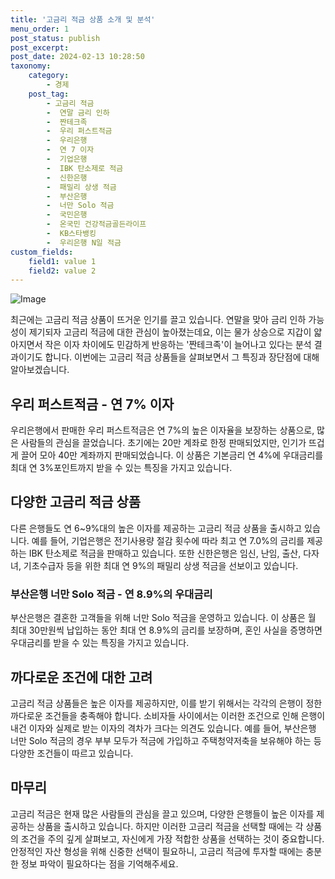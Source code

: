 ```yaml
---
title: '고금리 적금 상품 소개 및 분석'
menu_order: 1
post_status: publish
post_excerpt: 
post_date: 2024-02-13 10:28:50
taxonomy:
    category:
        - 경제
    post_tag:
        - 고금리 적금
        -  연말 금리 인하
        -  짠테크족
        -  우리 퍼스트적금
        -  우리은행
        -  연 7 이자
        -  기업은행
        -  IBK 탄소제로 적금
        -  신한은행
        -  패밀리 상생 적금
        -  부산은행
        -  너만 Solo 적금
        -  국민은행
        -  온국민 건강적금골든라이프
        -  KB스타뱅킹
        -  우리은행 N일 적금
custom_fields:
    field1: value 1
    field2: value 2
---
```


![Image](https://imgnews.pstatic.net/image/015/2024/02/12/0004947370_001_20240213003801037.jpg?type=w647)

최근에는 고금리 적금 상품이 뜨거운 인기를 끌고 있습니다. 연말을 맞아 금리 인하 가능성이 제기되자 고금리 적금에 대한 관심이 높아졌는데요, 이는 물가 상승으로 지갑이 얇아지면서 작은 이자 차이에도 민감하게 반응하는 '짠테크족'이 늘어나고 있다는 분석 결과이기도 합니다. 이번에는 고금리 적금 상품들을 살펴보면서 그 특징과 장단점에 대해 알아보겠습니다.
## 우리 퍼스트적금 - 연 7% 이자
우리은행에서 판매한 우리 퍼스트적금은 연 7%의 높은 이자율을 보장하는 상품으로, 많은 사람들의 관심을 끌었습니다. 초기에는 20만 계좌로 한정 판매되었지만, 인기가 뜨겁게 끌어 모아 40만 계좌까지 판매되었습니다. 이 상품은 기본금리 연 4%에 우대금리를 최대 연 3%포인트까지 받을 수 있는 특징을 가지고 있습니다.
## 다양한 고금리 적금 상품
다른 은행들도 연 6~9%대의 높은 이자를 제공하는 고금리 적금 상품을 출시하고 있습니다. 예를 들어, 기업은행은 전기사용량 절감 횟수에 따라 최고 연 7.0%의 금리를 제공하는 IBK 탄소제로 적금을 판매하고 있습니다. 또한 신한은행은 임신, 난임, 출산, 다자녀, 기초수급자 등을 위한 최대 연 9%의 패밀리 상생 적금을 선보이고 있습니다.
### 부산은행 너만 Solo 적금 - 연 8.9%의 우대금리
부산은행은 결혼한 고객들을 위해 너만 Solo 적금을 운영하고 있습니다. 이 상품은 월 최대 30만원씩 납입하는 동안 최대 연 8.9%의 금리를 보장하며, 혼인 사실을 증명하면 우대금리를 받을 수 있는 특징을 가지고 있습니다.
## 까다로운 조건에 대한 고려
고금리 적금 상품들은 높은 이자를 제공하지만, 이를 받기 위해서는 각각의 은행이 정한 까다로운 조건들을 충족해야 합니다. 소비자들 사이에서는 이러한 조건으로 인해 은행이 내건 이자와 실제로 받는 이자의 격차가 크다는 의견도 있습니다. 예를 들어, 부산은행 너만 Solo 적금의 경우 부부 모두가 적금에 가입하고 주택청약저축을 보유해야 하는 등 다양한 조건들이 따르고 있습니다.
## 마무리
고금리 적금은 현재 많은 사람들의 관심을 끌고 있으며, 다양한 은행들이 높은 이자를 제공하는 상품을 출시하고 있습니다. 하지만 이러한 고금리 적금을 선택할 때에는 각 상품의 조건을 주의 깊게 살펴보고, 자신에게 가장 적합한 상품을 선택하는 것이 중요합니다. 안정적인 자산 형성을 위해 신중한 선택이 필요하니, 고금리 적금에 투자할 때에는 충분한 정보 파악이 필요하다는 점을 기억해주세요.
